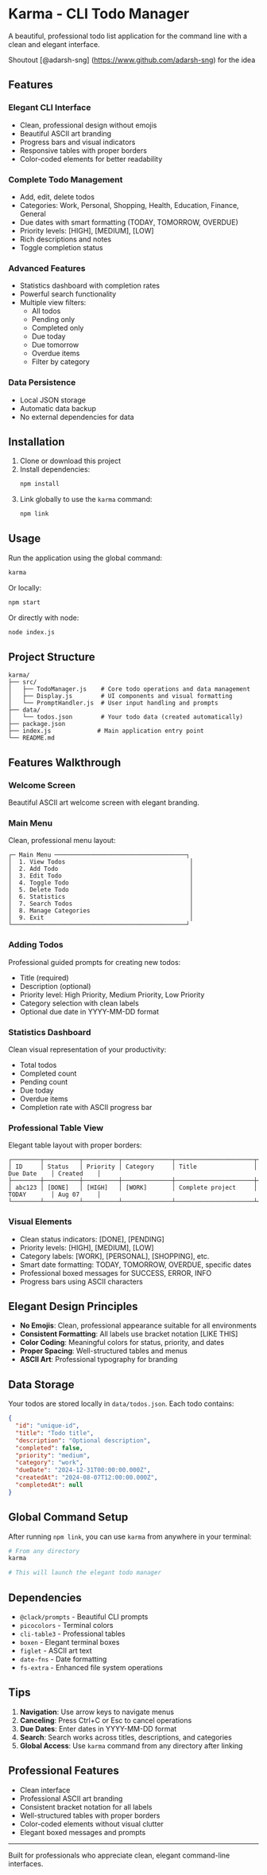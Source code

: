 # Karma - CLI Todo Manager

A beautiful, professional todo list application for the command line with a clean and elegant interface.

Shoutout [@adarsh-sng] (https://www.github.com/adarsh-sng) for the idea

## Features

### Elegant CLI Interface
- Clean, professional design without emojis
- Beautiful ASCII art branding
- Progress bars and visual indicators
- Responsive tables with proper borders
- Color-coded elements for better readability

### Complete Todo Management
- Add, edit, delete todos
- Categories: Work, Personal, Shopping, Health, Education, Finance, General
- Due dates with smart formatting (TODAY, TOMORROW, OVERDUE)
- Priority levels: [HIGH], [MEDIUM], [LOW]
- Rich descriptions and notes
- Toggle completion status

### Advanced Features
- Statistics dashboard with completion rates
- Powerful search functionality
- Multiple view filters:
  - All todos
  - Pending only
  - Completed only
  - Due today
  - Due tomorrow
  - Overdue items
  - Filter by category

### Data Persistence
- Local JSON storage
- Automatic data backup
- No external dependencies for data

## Installation

1. Clone or download this project
2. Install dependencies:
   ```bash
   npm install
   ```
3. Link globally to use the `karma` command:
   ```bash
   npm link
   ```

## Usage

Run the application using the global command:
```bash
karma
```

Or locally:
```bash
npm start
```

Or directly with node:
```bash
node index.js
```

## Project Structure

```
karma/
├── src/
│   ├── TodoManager.js    # Core todo operations and data management
│   ├── Display.js        # UI components and visual formatting
│   └── PromptHandler.js  # User input handling and prompts
├── data/
│   └── todos.json        # Your todo data (created automatically)
├── package.json
├── index.js             # Main application entry point
└── README.md
```

## Features Walkthrough

### Welcome Screen
Beautiful ASCII art welcome screen with elegant branding.

### Main Menu
Clean, professional menu layout:
```
┌─ Main Menu ─────────────────────────────────────┐
│  1. View Todos                                   │
│  2. Add Todo                                     │
│  3. Edit Todo                                    │
│  4. Toggle Todo                                  │
│  5. Delete Todo                                  │
│  6. Statistics                                   │
│  7. Search Todos                                 │
│  8. Manage Categories                            │
│  9. Exit                                         │
└─────────────────────────────────────────────────┘
```

### Adding Todos
Professional guided prompts for creating new todos:
- Title (required)
- Description (optional)
- Priority level: High Priority, Medium Priority, Low Priority
- Category selection with clean labels
- Optional due date in YYYY-MM-DD format

### Statistics Dashboard
Clean visual representation of your productivity:
- Total todos
- Completed count
- Pending count
- Due today
- Overdue items
- Completion rate with ASCII progress bar

### Professional Table View
Elegant table layout with proper borders:
```
┌────────┬──────────┬──────────┬──────────────┬──────────────────────┬─────────────┬────────────┐
│ ID     │ Status   │ Priority │ Category     │ Title                │ Due Date    │ Created    │
├────────┼──────────┼──────────┼──────────────┼──────────────────────┼─────────────┼────────────┤
│ abc123 │ [DONE]   │ [HIGH]   │ [WORK]       │ Complete project     │ TODAY       │ Aug 07     │
└────────┴──────────┴──────────┴──────────────┴──────────────────────┴─────────────┴────────────┘
```

### Visual Elements
- Clean status indicators: [DONE], [PENDING]
- Priority levels: [HIGH], [MEDIUM], [LOW]
- Category labels: [WORK], [PERSONAL], [SHOPPING], etc.
- Smart date formatting: TODAY, TOMORROW, OVERDUE, specific dates
- Professional boxed messages for SUCCESS, ERROR, INFO
- Progress bars using ASCII characters

## Elegant Design Principles

- **No Emojis**: Clean, professional appearance suitable for all environments
- **Consistent Formatting**: All labels use bracket notation [LIKE THIS]
- **Color Coding**: Meaningful colors for status, priority, and dates
- **Proper Spacing**: Well-structured tables and menus
- **ASCII Art**: Professional typography for branding

## Data Storage

Your todos are stored locally in `data/todos.json`. Each todo contains:

```json
{
  "id": "unique-id",
  "title": "Todo title",
  "description": "Optional description",
  "completed": false,
  "priority": "medium",
  "category": "work",
  "dueDate": "2024-12-31T00:00:00.000Z",
  "createdAt": "2024-08-07T12:00:00.000Z",
  "completedAt": null
}
```

## Global Command Setup

After running `npm link`, you can use `karma` from anywhere in your terminal:

```bash
# From any directory
karma

# This will launch the elegant todo manager
```

## Dependencies

- `@clack/prompts` - Beautiful CLI prompts
- `picocolors` - Terminal colors
- `cli-table3` - Professional tables
- `boxen` - Elegant terminal boxes
- `figlet` - ASCII art text
- `date-fns` - Date formatting
- `fs-extra` - Enhanced file system operations

## Tips

1. **Navigation**: Use arrow keys to navigate menus
2. **Canceling**: Press Ctrl+C or Esc to cancel operations
3. **Due Dates**: Enter dates in YYYY-MM-DD format
4. **Search**: Search works across titles, descriptions, and categories
5. **Global Access**: Use `karma` command from any directory after linking

## Professional Features

- Clean interface
- Professional ASCII art branding
- Consistent bracket notation for all labels
- Well-structured tables with proper borders
- Color-coded elements without visual clutter
- Elegant boxed messages and prompts

---

Built for professionals who appreciate clean, elegant command-line interfaces.
